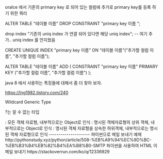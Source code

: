 
oralce 에서 기존의 primary key 로 되어 있는 컬럼에 추가로 primary key를 등록 하기 위한 쿼리 

ALTER TABLE "테이블 이름" DROP CONSTRAINT "primary key 이름 ";




drop index "기존의 uniq index 가 연결 되어 있다면 해당 uniq index"; -- 여기 추가.. uniq index 를 안지웠음 

CREATE UNIQUE INDEX "primary key 이름" ON "테이블 이름"("추가할 컬럼 이름", "추가할 컬럼 이름");


ALTER TABLE "테이블 이름" ADD ( CONSTRAINT "primary key 이름" PRIMARY KEY ("추가할 컬럼 이름", "추가할 컬럼 이름") );


java 8 에서 사용하는 특징들에 대해서 좀 더 찾아 보자.

https://lng1982.tistory.com/240


Wildcard Generic Type

?는 알 수 없는 타입

<?> : 모든 객체 자료형, 내부적으로는 Object로 인식
<? super 객체자료형> : 명시된 객체자료형의 상위 객체, 내부적으로는 Object로 인식
<? extends 객체자료형> : 명시된 객체 자료형을 상속한 하위객체, 내부적으로는 명시된 객체 자료형으로 인식


---------------------


파이썬으로 메일 보내기 예제 
http://pythonstudy.xyz/python/article/508-%EB%A9%94%EC%9D%BC-%EB%B3%B4%EB%82%B4%EA%B8%B0-SMTP


파이썬을 사용하여 HTML 이메일 보내기
https://stackoverrun.com/ko/q/12336929